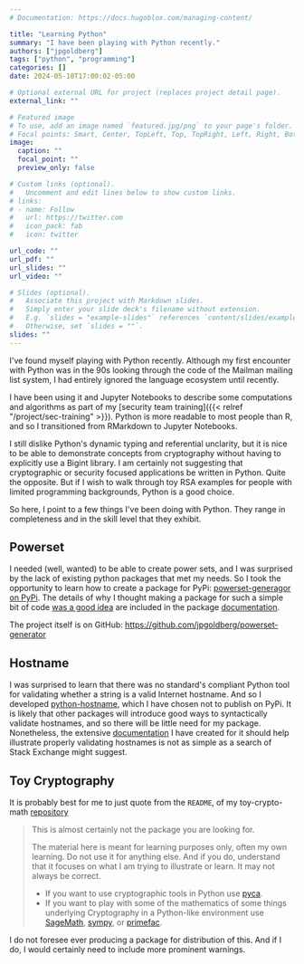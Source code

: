 ```yaml
---
# Documentation: https://docs.hugoblox.com/managing-content/

title: "Learning Python"
summary: "I have been playing with Python recently."
authors: ["jpgoldberg"]
tags: ["python", "programming"]
categories: []
date: 2024-05-18T17:00:02-05:00

# Optional external URL for project (replaces project detail page).
external_link: ""

# Featured image
# To use, add an image named `featured.jpg/png` to your page's folder.
# Focal points: Smart, Center, TopLeft, Top, TopRight, Left, Right, BottomLeft, Bottom, BottomRight.
image:
  caption: ""
  focal_point: ""
  preview_only: false

# Custom links (optional).
#   Uncomment and edit lines below to show custom links.
# links:
# - name: Follow
#   url: https://twitter.com
#   icon_pack: fab
#   icon: twitter

url_code: ""
url_pdf: ""
url_slides: ""
url_video: ""

# Slides (optional).
#   Associate this project with Markdown slides.
#   Simply enter your slide deck's filename without extension.
#   E.g. `slides = "example-slides"` references `content/slides/example-slides.md`.
#   Otherwise, set `slides = ""`.
slides: ""
---
```


I've found myself playing with Python recently.
Although my first encounter with Python was in the 90s looking
through the code of the Mailman mailing list system, I had
entirely ignored the language ecosystem until recently.

I have been using it and Jupyter Notebooks to describe some
computations and algorithms as part of my
[security team training]({{< relref "/project/sec-training" >}}).
Python is more readable to most people than R,
and so I transitioned from RMarkdown to Jupyter Notebooks.

I still dislike Python's dynamic typing and referential unclarity,
but it is nice to be able to demonstrate concepts from cryptography
without having to explicitly use a Bigint library.
I am certainly not suggesting
that cryptographic or security focused applications be written in Python.
Quite the opposite.
But if I wish to walk through toy RSA examples for people with limited
programming backgrounds, Python is a good choice.

So here, I point to a few things I've been doing with Python.
They range in completeness and in the skill level that they exhibit.

## Powerset

I needed (well, wanted) to be able to create power sets,
and I was surprised by the lack of existing python packages that
met my needs.
So I took the opportunity to learn how to create a package for PyPi:
[powerset-generagor on PyPi](https://pypi.org/project/powerset-generator/).
The details of why I thought making a package for such a simple bit of code
[was a good idea](https://jpgoldberg.github.io/powerset-generator/yapp.html)
are included in the package [documentation](https://jpgoldberg.github.io/powerset-generator/).

The project itself is on GitHub: https://github.com/jpgoldberg/powerset-generator

## Hostname

I was surprised to learn that there was no standard's compliant
Python tool for validating whether a string is a valid Internet
hostname.
And so I developed [python-hostname](https://github.com/jpgoldberg/python-hostname),
which I have chosen not to publish on PyPi.
It is likely that other packages will introduce
good ways to syntactically validate hostnames,
and so there will be little need for my package.
Nonetheless, the extensive
[documentation](https://jpgoldberg.github.io/python-hostname/)
I have created for it
should help illustrate properly validating hostnames
is not as simple as a search of Stack Exchange might suggest.

## Toy Cryptography

It is probably best for me to just quote from the `README`,
of my toy-crypto-math [repository](https://github.com/jpgoldberg/toy-crypto-math)

> This is almost certainly not the package you are looking for.
>
> The material here is meant for learning purposes only, often my own learning.
> Do not use it for anything else. And if you do, understand that it focuses on what
> I am trying to illustrate or learn. It may not always be correct.
>
> - If you want to use cryptographic tools in Python use [pyca].
> - If you want to play with some of the mathematics of some things underlying Cryptography in
> a Python-like environment use [SageMath], [sympy], or [primefac].

[pyca]: https://cryptography.io
[SageMath]: https://doc.sagemath.org/
[sympy]: https://www.sympy.org/en/
[primefac]: https://pypi.org/project/primefac/

I do not foresee ever producing a package for distribution of this.
And if I do, I would certainly need to include more prominent warnings.


